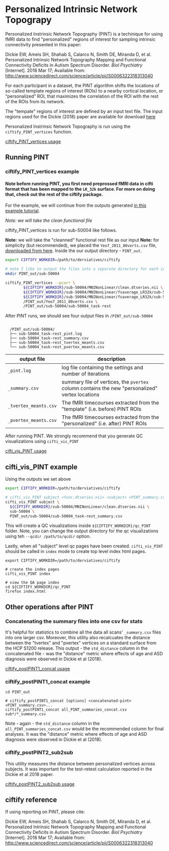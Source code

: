 # Personalized Intrinsic Network Topograpy

Personalized Instrinsic Network Topography (PINT) is a techinique for using fMRI data to find "personalized" regions of interest for sampling intrinsic connectivity presented in this paper:

Dickie EW, Ameis SH, Shahab S, Calarco N, Smith DE, Miranda D, et al. Personalized Intrinsic Network Topography Mapping and Functional Connectivity Deficits in Autism Spectrum Disorder. *Biol Psychiatry* [Internet]. 2018 Mar 17; Available from: http://www.sciencedirect.com/science/article/pii/S0006322318313040

For each participant in a dataset, the PINT algorithm shifts the locations of so-called template regions of interest (ROIs) to a nearby cortical location, or “personalized” ROI, that maximizes the correlation of the ROI with the rest of the ROIs from its network.

The "tempate" regions of interest are defined by an input text file.  The input regions
used for the Dickie (2018) paper are available for download [here](https://raw.githubusercontent.com/edickie/ciftify/master/ciftify/data/PINT/Yeo7_2011_80verts.csv)

Personalized Instrinsic Network Topography is run using the `ciftify_PINT_vertices` function.

[ciftify_PINT_vertices usage](usage/ciftify_PINT_vertices.md ':include')

## Running PINT

### ciftify_PINT_vertices example

#### Note before running PINT, you first need preprossed fMRI data in cifti format that has been mapped to the `LR_32k` surface. For more on doing that, check out the rest of the ciftify package.

For the example, we will continue from the outputs generated [in this example tutorial](tutorials/example-usage.md).

*Note: we will take the clean functional file*

ciftify_PINT_vertices is run for sub-50004 like follows.

**Note:** we will take the "cleanned" functional rest file as our input
**Note:** for simplicity (but recommended), we placed the `Yeo7_2011_80verts.csv` file, [downloaded from here](https://raw.githubusercontent.com/edickie/ciftify/master/ciftify/data/PINT/Yeo7_2011_80verts.csv). Inside the our output directory  - `PINT_out`.  

```sh
export CIFTIFY_WORKDIR=/path/to/derviatives/ciftify

# note I like to output the files into a separate directory for each input
mkdir PINT_out/sub-50004

ciftify_PINT_vertices --pcorr \
        ${CIFTIFY_WORKDIR}/sub-50004/MNINonLinear/clean.dtseries.nii \
        ${CIFTIFY_WORKDIR}/sub-50004/MNINonLinear/fsaverage_LR32k/sub-50004.L.midthickness.32k_fs_LR.surf.gii \
        ${CIFTIFY_WORKDIR}/sub-50004/MNINonLinear/fsaverage_LR32k/sub-50004.R.midthickness.32k_fs_LR.surf.gii \
        /PINT_out/Yeo7_2011_80verts.csv \
        /PINT_out/sub-50004/sub-50004_task-rest

```

After PINT runs, we should see four output files in `/PINT_out/sub-50004`

```

  /PINT_out/sub-50004/
  ├── sub-50004_task-rest_pint.log
  ├── sub-50004_task-rest_summary.csv
  ├── sub-50004_task-rest_tvertex_meants.csv
  └── sub-50004_task-rest_pvertex_meants.csv

```


|  output file          |  description 	|
|---	                  |---	|
| `_pint.log`  	        |  log file containing the settings and number of iterations 	|
| `_summary.csv`        |  summary file of vertices, the `pvertex` column contains the new "personalized" vertex locations 	|
| `_tvertex_meants.csv` |  The fMRI timecourses extracted from the "template" (i.e. before) PINT ROIs 	|
| `_pvertex_meants.csv` |  The fMRI timecourses extracted from the "personalized" (i.e. after) PINT ROIs 	|

After running PINT. We strongly recommend that you generate QC visualizations using `cifti_vis_PINT`

[cifti_vis_PINT usage](usage/cifti_vis_PINT.md ':include')

## cifti_vis_PINT example

Using the outputs we set above

```sh
export CIFTIFY_WORKDIR=/path/to/derviatives/ciftify

# cifti_vis_PINT subject <func.dtseries.nii> <subject> <PINT_summary.csv>
cifti_vis_PINT subject \
  ${CIFTIFY_WORKDIR}/sub-50004/MNINonLinear/clean.dtseries.nii \
  sub-50004 \
  PINT_out/sub-50004/sub-50004_task-rest_summary.csv
```

This will create a QC visualizations inside `${CIFTIFY_WORKDIR}/qc_PINT` folder. Note, you can change the output directory for the qc visualizations using teh `--qcdir /path/to/qcdir` option.

Lastly, when all "subject" level qc pages have been created. `cifti_vis_PINT` should be called in `index` mode to create top level index html pages.

```
export CIFTIFY_WORKDIR=/path/to/derviatives/ciftify

# create the index pages
cifti_vis_PINT index

# view the QA page index
cd ${CIFTIFY_WORKDIR}/qc_PINT
firefox index.html
```


## Other operations after PINT

### Concatenating the summary files into one csv for stats

It's helpful for statistics to combine all the data all scans' `_summary.csv` files into one larger csv.
Moreover, this utility also recalcuates the distance between the "tvertex" and "pvertex" vertices on a standard surface from the HCP S1200 release. This output - the `std_distance` column in the concatenated file - was the "distance" metric where effects of age and ASD diagnosis were observed in Dickie et al (2018).

[ciftify_postPINT1_concat usage](usage/ciftify_postPINT1_concat.md)

### ciftify_postPINT1_concat example

```
cd PINT_out

# ciftify_postPINT1_concat [options] <concatenated-pint> <PINT_summary.csv>...
ciftify_postPINT1_concat all_PINT_summaries_concat.csv sub*/*_summary.csv

```

Note - again - the `std_distance` column in the `all_PINT_summaries_concat.csv` would be the recommended column for final analyses. It was the "distance" metric where effects of age and ASD diagnosis were observed in Dickie et al (2018).

### ciftify_postPINT2_sub2sub

This utility measures the distance between personalized vertices across subjects. It was important for the test-retest calculation reported in the Dickie et al 2018 paper.  

[ciftify_postPINT2_sub2sub usage](usage/ciftify_postPINT2_sub2sub.md)

## ciftify reference

If using reporting on PINT, please cite:

Dickie EW, Ameis SH, Shahab S, Calarco N, Smith DE, Miranda D, et al. Personalized Intrinsic Network Topography Mapping and Functional Connectivity Deficits in Autism Spectrum Disorder. *Biol Psychiatry* [Internet]. 2018 Mar 17; Available from: http://www.sciencedirect.com/science/article/pii/S0006322318313040
